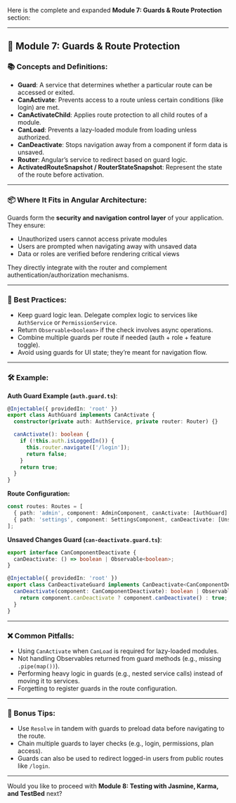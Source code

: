 Here is the complete and expanded **Module 7: Guards & Route Protection** section:

---

## 🔐 Module 7: Guards & Route Protection

### 📚 Concepts and Definitions:

* **Guard**: A service that determines whether a particular route can be accessed or exited.
* **CanActivate**: Prevents access to a route unless certain conditions (like login) are met.
* **CanActivateChild**: Applies route protection to all child routes of a module.
* **CanLoad**: Prevents a lazy-loaded module from loading unless authorized.
* **CanDeactivate**: Stops navigation away from a component if form data is unsaved.
* **Router**: Angular’s service to redirect based on guard logic.
* **ActivatedRouteSnapshot / RouterStateSnapshot**: Represent the state of the route before activation.

---

### 📦 Where It Fits in Angular Architecture:

Guards form the **security and navigation control layer** of your application. They ensure:

* Unauthorized users cannot access private modules
* Users are prompted when navigating away with unsaved data
* Data or roles are verified before rendering critical views

They directly integrate with the router and complement authentication/authorization mechanisms.

---

### 🧠 Best Practices:

* Keep guard logic lean. Delegate complex logic to services like `AuthService` or `PermissionService`.
* Return `Observable<boolean>` if the check involves async operations.
* Combine multiple guards per route if needed (auth + role + feature toggle).
* Avoid using guards for UI state; they’re meant for navigation flow.

---

### 🛠️ Example:

**Auth Guard Example (`auth.guard.ts`)**:

```ts
@Injectable({ providedIn: 'root' })
export class AuthGuard implements CanActivate {
  constructor(private auth: AuthService, private router: Router) {}

  canActivate(): boolean {
    if (!this.auth.isLoggedIn()) {
      this.router.navigate(['/login']);
      return false;
    }
    return true;
  }
}
```

**Route Configuration:**

```ts
const routes: Routes = [
  { path: 'admin', component: AdminComponent, canActivate: [AuthGuard] },
  { path: 'settings', component: SettingsComponent, canDeactivate: [UnsavedChangesGuard] }
];
```

**Unsaved Changes Guard (`can-deactivate.guard.ts`)**:

```ts
export interface CanComponentDeactivate {
  canDeactivate: () => boolean | Observable<boolean>;
}

@Injectable({ providedIn: 'root' })
export class CanDeactivateGuard implements CanDeactivate<CanComponentDeactivate> {
  canDeactivate(component: CanComponentDeactivate): boolean | Observable<boolean> {
    return component.canDeactivate ? component.canDeactivate() : true;
  }
}
```

---

### ❌ Common Pitfalls:

* Using `CanActivate` when `CanLoad` is required for lazy-loaded modules.
* Not handling Observables returned from guard methods (e.g., missing `.pipe(map())`).
* Performing heavy logic in guards (e.g., nested service calls) instead of moving it to services.
* Forgetting to register guards in the route configuration.

---

### 🧩 Bonus Tips:

* Use `Resolve` in tandem with guards to preload data before navigating to the route.
* Chain multiple guards to layer checks (e.g., login, permissions, plan access).
* Guards can also be used to redirect logged-in users from public routes like `/login`.

---

Would you like to proceed with **Module 8: Testing with Jasmine, Karma, and TestBed** next?
